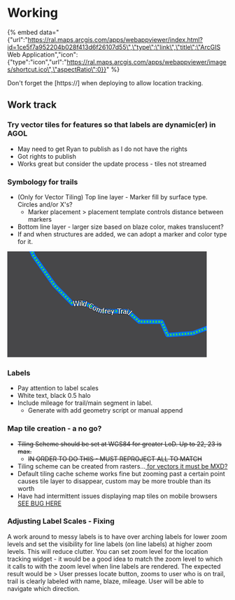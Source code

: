 # Working

{% embed data="{\"url\":\"https://ral.maps.arcgis.com/apps/webappviewer/index.html?id=1ce5f7a952204b028f413d6f26107d55\",\"type\":\"link\",\"title\":\"ArcGIS Web Application\",\"icon\":{\"type\":\"icon\",\"url\":\"https://ral.maps.arcgis.com/apps/webappviewer/images/shortcut.ico\",\"aspectRatio\":0}}" %}

Don't forget the \[https://\] when deploying to allow location tracking.

## Work track

### Try vector tiles for features so that labels are dynamic\(er\) in AGOL

* May need to get Ryan to publish as I do not have the rights
* Got rights to publish
* Works great but consider the update process - tiles not streamed

### Symbology for trails

* \(Only for Vector Tiling\) Top line layer - Marker fill by surface type. Circles and/or X's?
  * Marker placement &gt; placement template controls distance between markers
* Bottom line layer - larger size based on blaze color, makes translucent? 
* If and when structures are added, we can adopt a marker and color type for it.

![Example of how it could look for a blue blaze trail with natural surface type](../../.gitbook/assets/trail_symbol.PNG)

### Labels

* Pay attention to label scales
* White text, black 0.5 halo
* Include mileage for trail/main segment in label.
  * Generate with add geometry script or manual append 

### Map tile creation - a no go?

* ~~Tiling Scheme should be set at WGS84 for greater LoD. Up to 22, 23 is max.~~
  * ~~IN ORDER TO DO THIS - MUST REPROJECT ALL TO MATCH~~
* Tiling scheme can be created from rasters...[ for vectors it must be MXD?](../../data/vector-map-tiling.md)
* Default tiling cache scheme works fine but zooming past a certain point causes tile layer to disappear, custom may be more trouble than its worth
* Have had intermittent issues displaying map tiles on mobile browsers [SEE BUG HERE](../../data/vector-map-tiling.md#less!-bug:-map-tiles-not-displaying-properly-on-some-mobile-devices!-greater)

### Adjusting Label Scales - Fixing

A work around to messy labels is to have over arching labels for lower zoom levels and set the visibility for line labels \(on line labels\) at higher zoom levels. This will reduce clutter. You can set zoom level for the location tracking widget - it would be a good idea to match the zoom level to which it calls to with the zoom level when line labels are rendered. The expected result would be &gt; User presses locate button, zooms to user who is on trail, trail is clearly labeled with name, blaze, mileage. User will be able to navigate which direction.



